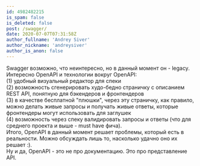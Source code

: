 ```yaml
---
id: 4982482215
is_spam: false
is_deleted: false
post: /swagger/
date: 2020-07-07T07:31:58Z
author_fullname: 'Andrey Siver'
author_nickname: 'andreysiver'
author_is_anon: false
---
```


<p>Swagger возможно, что неинтересно, но в данный момент он - legacy.<br>Интересно OpenAPI и технологии вокруг OpenAPI:<br>(1) удобный визуальный редактор для спеки <br>(2) возможность cгенерировать худо-бедно страничку с описанием REST API, понятную для бэкендеров и фронтендеров<br>(3) в качестве бесплатной "плюшки", через эту страничку, как правило, можно делать живые запросы и получать живые ответы, которые фронтендеры могут использовать для заглушек<br>(4) возможность через спеку валидировать запросы и ответы (что для среднего проекта и выше - must have фича).<br>Итого, OpenAPI в данный момент решает проблемы, который есть в реальности. Можно обсуждать лишь то, насколько удачно оно их решает :).<br>Ну и да, OpenAPI - это не про документацию. Это про представление API.</p>
